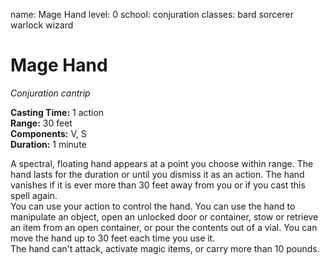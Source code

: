 name: Mage Hand level: 0 school: conjuration classes: bard sorcerer warlock wizard

# Mage Hand
_Conjuration cantrip_

**Casting Time:** 1 action    
**Range:** 30 feet    
**Components:** V, S    
**Duration:** 1 minute

A spectral, floating hand appears at a point you choose within range. The hand lasts for the duration or until you dismiss it as an action. The hand vanishes if it is ever more than 30 feet away from you or if you cast this spell again.    
You can use your action to control the hand. You can use the hand to manipulate an object, open an unlocked door or container, stow or retrieve an item from an open container, or pour the contents out of a vial. You can move the hand up to 30 feet each time you use it.    
The hand can't attack, activate magic items, or carry more than 10 pounds. 
